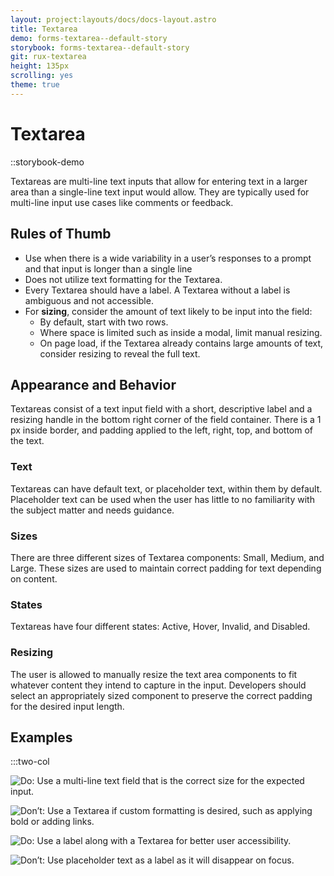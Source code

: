 ```yaml
---
layout: project:layouts/docs/docs-layout.astro
title: Textarea
demo: forms-textarea--default-story
storybook: forms-textarea--default-story
git: rux-textarea
height: 135px
scrolling: yes
theme: true
---
```


# Textarea

::storybook-demo

Textareas are multi-line text inputs that allow for entering text in a larger area than a single-line text input would allow. They are typically used for multi-line input use cases like comments or feedback.

## Rules of Thumb

- Use when there is a wide variability in a user’s responses to a prompt and that input is longer than a single line
- Does not utilize text formatting for the Textarea.
- Every Textarea should have a label. A Textarea without a label is ambiguous and not accessible.
- For **sizing**, consider the amount of text likely to be input into the field:
  - By default, start with two rows.
  - Where space is limited such as inside a modal, limit manual resizing.
  - On page load, if the Textarea already contains large amounts of text, consider resizing to reveal the full text.

## Appearance and Behavior

Textareas consist of a text input field with a short, descriptive label and a resizing handle in the bottom right corner of the field container. There is a 1 px inside border, and padding applied to the left, right, top, and bottom of the text.

### Text

Textareas can have default text, or placeholder text, within them by default. Placeholder text can be used when the user has little to no familiarity with the subject matter and needs guidance.

### Sizes

There are three different sizes of Textarea components: Small, Medium, and Large. These sizes are used to maintain correct padding for text depending on content.

### States

Textareas have four different states: Active, Hover, Invalid, and Disabled.

### Resizing

The user is allowed to manually resize the text area components to fit whatever content they intend to capture in the input. Developers should select an appropriately sized component to preserve the correct padding for the desired input length.

## Examples

:::two-col

![Do: Use a multi-line text field that is the correct size for the expected input.](/img/components/textarea-do-1.png 'Do: Use a multi-line text field that is the correct size for the expected input.')

![Don’t: Use a Textarea if custom formatting is desired, such as applying bold or adding links.](/img/components/textarea-dont-1.png 'Don’t: Use a Textarea if custom formatting is desired, such as applying bold or adding links.')

![Do: Use a label along with a Textarea for better user accessibility.](/img/components/textarea-do-2.png 'Do: Use a label along with a Textarea for better user accessibility.')

![Don’t: Use placeholder text as a label as it will disappear on focus.](/img/components/textarea-dont-2.png 'Don’t: Use placeholder text as a label as it will disappear on focus.')

